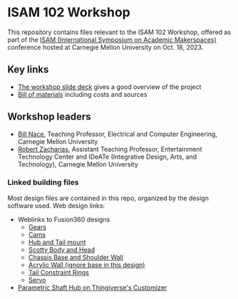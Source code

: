 # ISAM 102 Workshop

This repository contains files relevant to the ISAM 102 Workshop, offered as part of the [ISAM (International Symposium on Academic Makerspaces)](https://isam2023.hemi-makers.org/) conference 
hosted at Carnegie Mellon University on Oct. 18, 2023.

## Key links

* [The workshop slide deck](https://docs.google.com/presentation/d/1b6vMeAFfPFd6-4aEzFwMLTZGBJ-buHvkpjEteAWFyaM/edit?usp=sharing) gives a good overview of the project
* [Bill of materials](https://docs.google.com/spreadsheets/d/1xijrm-DChKFw9gDDdRcFoIDSyzxhK_pSsvb_wFuz0gU/edit#gid=0) including costs and sources

## Workshop leaders

* [Bill Nace](https://www.ece.cmu.edu/directory/bios/nace-bill.html), Teaching Professor, Electrical and Computer Engineering, Carnegie Mellon University
* [Robert Zacharias](https://www.andrew.cmu.edu/user/rzachari), Assistant Teaching Professor, Entertainment Technology Center and IDeATe (Integrative Design, Arts, and Technology), Carnegie Mellon University


### Linked building files

Most design files are contained in this repo, organized by the design software used. Web design links:

* Weblinks to Fusion360 designs
	* [Gears](https://a360.co/3tCKbH5)
	* [Cams](https://a360.co/3Q2uXmd)
	* [Hub and Tail mount](https://a360.co/46BnlOv)
	* [Scotty Body and Head](https://a360.co/46BJJr4)
	* [Chassis Base and Shoulder Wall](https://a360.co/48UUSEZ)
	* [Acrylic Wall (ignore base in this design)](https://a360.co/3ZZcrQm)
	* [Tail Constraint Rings](https://a360.co/46RRby6)
	* [Servo](https://a360.co/3twrqoy)
* [Parametric Shaft Hub on Thingiverse's Customizer](https://www.thingiverse.com/apps/customizer/run?thing_id=6218998)

